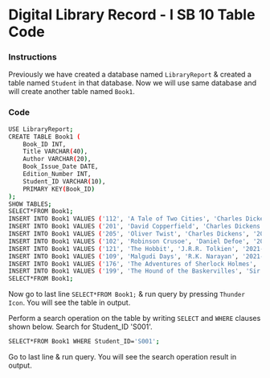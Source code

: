 # Digital Library Record - I SB 10 Table Code

### Instructions
Previously we have created a database named `LibraryReport` & created a table named `Student` in that database. Now we will use same database and will create another table named `Book1`.

### Code
```sh
USE LibraryReport;
CREATE TABLE Book1 (
    Book_ID INT,
    Title VARCHAR(40),
    Author VARCHAR(20),
    Book_Issue_Date DATE,
    Edition_Number INT,
    Student_ID VARCHAR(10),
    PRIMARY KEY(Book_ID)
);
SHOW TABLES;
SELECT*FROM Book1;
INSERT INTO Book1 VALUES ('112', 'A Tale of Two Cities', 'Charles Dickens', '2021-10-03', '1', 'S009');
INSERT INTO Book1 VALUES ('201', 'David Copperfield', 'Charles Dickens', '2022-10-03', '1', 'S001');
INSERT INTO Book1 VALUES ('205', 'Oliver Twist', 'Charles Dickens', '2021-01-03', '4', 'S011');
INSERT INTO Book1 VALUES ('102', 'Robinson Crusoe', 'Daniel Defoe', '2021-12-03', '3', 'S002');
INSERT INTO Book1 VALUES ('121', 'The Hobbit', 'J.R.R. Tolkien', '2021-11-23', '1', 'S008');
INSERT INTO Book1 VALUES ('109', 'Malgudi Days', 'R.K. Narayan', '2021-10-10', '4', 'S027');
INSERT INTO Book1 VALUES ('176', 'The Adventures of Sherlock Holmes', 'Sir Arthur Conan Doyle', '2021-10-03', '2', 'S015');
INSERT INTO Book1 VALUES ('199', 'The Hound of the Baskervilles', 'Sir Arthur Conan Doyle', '2021-11-13', '3', 'S025');
SELECT*FROM Book1;
```

Now go to last line `SELECT*FROM Book1;` & run query by pressing `Thunder Icon`. You will see the table in output.

Perform a search operation on the table by writing `SELECT` and `WHERE` clauses shown below. Search for Student_ID 'S001'.

```sh
SELECT*FROM Book1 WHERE Student_ID='S001';
```

Go to last line & run query. You will see the search operation result in output.